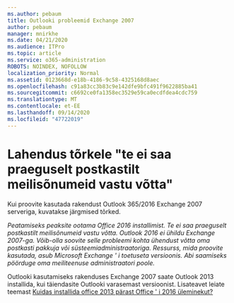```yaml
---
ms.author: pebaum
title: Outlooki probleemid Exchange 2007
author: pebaum
manager: mnirkhe
ms.date: 04/21/2020
ms.audience: ITPro
ms.topic: article
ms.service: o365-administration
ROBOTS: NOINDEX, NOFOLLOW
localization_priority: Normal
ms.assetid: 0123668d-e18b-4186-9c58-4325168d8aec
ms.openlocfilehash: c91a83cc3b83c9e142dfe9bfc491f9622885ba41
ms.sourcegitcommit: c6692ce0fa1358ec3529e59ca0ecdfdea4cdc759
ms.translationtype: MT
ms.contentlocale: et-EE
ms.lasthandoff: 09/14/2020
ms.locfileid: "47722019"
---
```

# <a name="solution-for-error-you-wont-be-able-to-receive-mail-from-a-current-mailbox"></a>Lahendus tõrkele "te ei saa praeguselt postkastilt meilisõnumeid vastu võtta"
Kui proovite kasutada rakendust Outlook 365/2016 Exchange 2007 serveriga, kuvatakse järgmised tõrked.

*Peatamiseks peaksite ootama Office 2016 installimist. Te ei saa praeguselt postkastilt meilisõnumeid vastu võtta. Outlook 2016 ei ühildu Exchange 2007-ga. Võib-olla soovite selle probleemi kohta ühendust võtta oma postkasti pakkuja või süsteemiadministraatoriga. Ressurss, mida proovite kasutada, asub Microsoft Exchange ' i toetuseta versioonis. Abi saamiseks pöörduge oma meiliteenuse administraatori poole.*

Outlooki kasutamiseks rakenduses Exchange 2007 saate Outlook 2013 installida, kui täiendasite Outlooki varasemast versioonist. Lisateavet leiate teemast [Kuidas installida office 2013 pärast Office ' i 2016 üleminekut?](https://support.office.com/article/a6ca92f4-cbb4-4609-9fdb-f8d3dd6812f3)